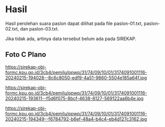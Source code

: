 # Hasil

Hasil perolehan suara paslon dapat dilihat pada file paslon-01.txt, paslon-02.txt, dan paslon-03.txt.

Jika tidak ada, artinya data tersebut belum ada pada SIREKAP.

## Foto C Plano

https://sirekap-obj-formc.kpu.go.id/3cb4/pemilu/ppwp/31/74/09/10/01/3174091001116-20240215-194028--8c6c8050-edf9-4a51-9860-5504e185a64f.jpg

https://sirekap-obj-formc.kpu.go.id/3cb4/pemilu/ppwp/31/74/09/10/01/3174091001116-20240215-193611--f5d6f075-8bcf-4638-8127-569122aa6b4e.jpg

https://sirekap-obj-formc.kpu.go.id/3cb4/pemilu/ppwp/31/74/09/10/01/3174091001116-20240215-194349--f6784792-b6ef-48a4-b4c4-eb4d127c3162.jpg
